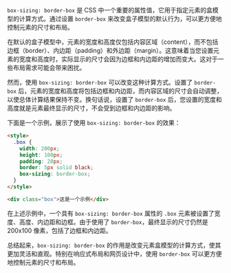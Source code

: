 `box-sizing: border-box` 是 CSS 中一个重要的属性值，它用于指定元素的盒模型的计算方式。通过设置 `border-box` 来改变盒子模型的默认行为，可以更方便地控制元素的尺寸和布局。

在默认的盒子模型中，元素的宽度和高度仅包括内容区域（content），而不包括边框（border）、内边距（padding）和外边距（margin）。这意味着当您设置元素的宽度和高度时，实际显示的尺寸会因为边框和内边距的增加而变大。这对于一些布局需求可能会带来困扰。

然而，使用 `box-sizing: border-box` 可以改变这种计算方式。设置了 `border-box` 后，元素的宽度和高度将包括边框和内边距，而内容区域的尺寸会自动调整，以使总体计算结果保持不变。换句话说，设置了 `border-box` 后，您设置的宽度和高度就是元素最终显示的尺寸，不会受到边框和内边距的影响。

下面是一个示例，展示了使用 `box-sizing: border-box` 的效果：

```html
<style>
  .box {
    width: 200px;
    height: 100px;
    padding: 20px;
    border: 5px solid black;
    box-sizing: border-box;
  }
</style>

<div class="box">这是一个示例</div>
```

在上述示例中，一个具有 `box-sizing: border-box` 属性的 `.box` 元素被设置了宽度、高度、内边距和边框。由于使用了 `border-box`，最终显示的尺寸仍然是 200x100 像素，包括了边框和内边距。

总结起来，`box-sizing: border-box` 的作用是改变元素盒模型的计算方式，使其更加灵活和直观。特别在响应式布局和网页设计中，使用 `border-box` 可以更方便地控制元素的尺寸和布局。